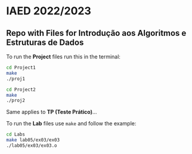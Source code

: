 # IAED 2022/2023

## Repo with Files for Introdução aos Algoritmos e Estruturas de Dados


To run the **Project** files run this in the terminal:
```bash
cd Project1
make
./proj1
```

```bash
cd Project2
make
./proj2
```

Same applies to **TP (Teste Prático)**...

To run the **Lab** files use `make` and follow the example:
```bash
cd Labs
make lab05/ex03/ex03
./lab05/ex03/ex03.o
```
